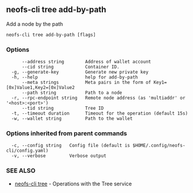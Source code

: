 ## neofs-cli tree add-by-path

Add a node by the path

```
neofs-cli tree add-by-path [flags]
```

### Options

```
      --address string        Address of wallet account
      --cid string            Container ID.
  -g, --generate-key          Generate new private key
  -h, --help                  help for add-by-path
      --meta strings          Meta pairs in the form of Key1=[0x]Value1,Key2=[0x]Value2
      --path string           Path to a node
  -r, --rpc-endpoint string   Remote node address (as 'multiaddr' or '<host>:<port>')
      --tid string            Tree ID
  -t, --timeout duration      Timeout for the operation (default 15s)
  -w, --wallet string         Path to the wallet
```

### Options inherited from parent commands

```
  -c, --config string   Config file (default is $HOME/.config/neofs-cli/config.yaml)
  -v, --verbose         Verbose output
```

### SEE ALSO

* [neofs-cli tree](neofs-cli_tree.md)	 - Operations with the Tree service

